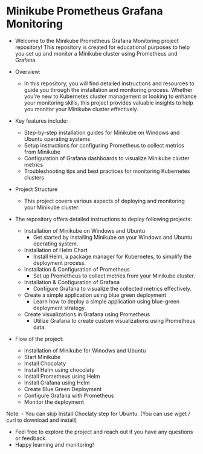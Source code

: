 #  Minikube Prometheus Grafana Monitoring
- Welcome to the Minikube Prometheus Grafana Monitoring project repository! This repository is created for educational purposes to help you set up and monitor a Minikube cluster using Prometheus and Grafana.

- Overview:
    - In this repository, you will find detailed instructions and resources to guide you through the installation and monitoring process. Whether you're new to Kubernetes cluster management or looking to enhance your monitoring skills, this project provides valuable insights to help you monitor your Minikube cluster effectively.

- Key features include:
    - 	Step-by-step installation guides for Minikube on Windows and Ubuntu operating systems
    - 	Setup instructions for configuring Prometheus to collect metrics from Minikube
    - 	Configuration of Grafana dashboards to visualize Minikube cluster metrics
    - 	Troubleshooting tips and best practices for monitoring Kubernetes clusters

- Project Structure
    - This project covers various aspects of deploying and monitoring your Minikube cluster:

- The repository offers detailed instructions to deploy following projects:
    - 	Installation of Minikube on Windows and Ubuntu 
        - Get started by installing Minikube on your Windows and Ubuntu operating system.
    - 	Installation of Helm Chart
        -  Install Helm, a package manager for Kubernetes, to simplify the deployment process.
    - 	Installation & Configuration of Prometheus 
        - Set up Prometheus to collect metrics from your Minikube cluster.
    - 	Installation & Configuration of Grafana 
        -  Configure Grafana to visualize the collected metrics effectively.
    - 	Create a simple application using blue green deployment
        -  Learn how to deploy a simple application using blue-green deployment strategy.
    - 	Create visualizations in Grafana using Prometheus
        - Utilize Grafana to create custom visualizations using Prometheus data.


- Flow of the project:
    - 	Installation of Minikube for Winodws and Ubuntu
    - 	Start Minikube
    - 	Install Chocolaty
    - 	Install Helm using chocolaty
    - 	Install Prometheus using Helm
    - 	Install Grafana using Helm
    - 	Create Blue Green Deployment
    - 	Configure Grafana with Prometheus
    -   Monitor the deployment

Note:
    - You can skip Install Choclaty step for Ubuntu. (You can use wget / curl to download and install)
    
- Feel free to explore the project and reach out if you have any questions or feedback. 
- Happy learning and monitoring!
